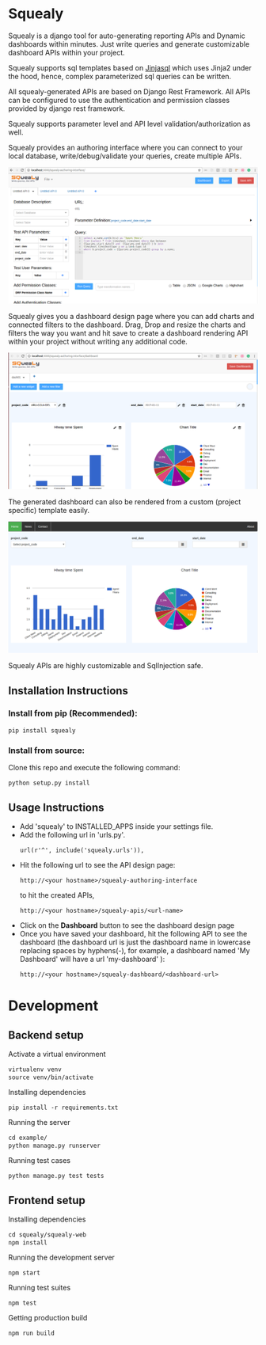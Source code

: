# Squealy

Squealy is a django tool for auto-generating reporting APIs and Dynamic dashboards within minutes. Just write queries and generate customizable dashboard APIs within your project. 

Squealy supports sql templates based on [Jinjasql](https://github.com/hashedin/jinjasql/) which uses Jinja2 under the hood, hence, complex parameterized sql queries can be written.

All squealy-generated APIs are based on Django Rest Framework. All APIs can be configured to use the authentication and permission classes provided by django rest framework.

Squealy supports parameter level and API level validation/authorization as well.

Squealy provides an authoring interface where you can connect to your local database, write/debug/validate your queries, create multiple APIs.

![Cannot load image](./Readme-mediafiles/auth.png?raw=true "API Design Page")

Squealy gives you a dashboard design page where you can add charts and connected filters to the dashboard. Drag, Drop and resize the charts and filters the way you want and hit save to create a dashboard rendering API within your project without writing any additional code. 

![Cannot load image](./Readme-mediafiles/mydash.png?raw=true "Dashboard Design Page")

The generated dashboard can also be rendered from a custom (project specific) template easily.

![Cannot load image](./Readme-mediafiles/customdash.png?raw=true "Customized Templates")

Squealy APIs are highly customizable and SqlInjection safe.

## Installation Instructions
### Install from pip (Recommended):

```
pip install squealy
```
### Install from source: 
Clone this repo and execute the following command:
```
python setup.py install
```

## Usage Instructions
- Add 'squealy' to INSTALLED_APPS inside your settings file.
- Add the following url in 'urls.py'.
    ```
    url(r'^', include('squealy.urls')),    
    ```
- Hit the following url to see the API design page:
    ```
    http://<your hostname>/squealy-authoring-interface
    ```
    to hit the created APIs, 
    ```
    http://<your hostname>/squealy-apis/<url-name>
    ```
-  Click on the **Dashboard** button to see the dashboard design page
-  Once you have saved your dashboard, hit the following API to see the      dashboard (the dashboard url is just the dashboard name in lowercase replacing spaces by hyphens(-), for example, a dashboard named 'My Dashboard' will have a url 'my-dashboard' ):
    ```
    http://<your hostname>/squealy-dashboard/<dashboard-url>
    ```

# Development
## Backend setup
Activate a virtual environment
```
virtualenv venv
source venv/bin/activate
```

Installing dependencies
```
pip install -r requirements.txt
```

Running the server
```
cd example/
python manage.py runserver
```

Running test cases
```
python manage.py test tests
```

## Frontend setup

Installing dependencies
```
cd squealy/squealy-web
npm install
```

Running the development server
```
npm start
```

Running test suites
```
npm test
```

Getting production build
```
npm run build
```
